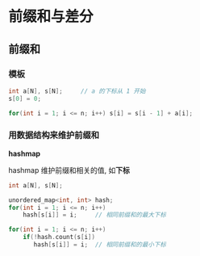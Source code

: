 # 前缀和与差分

## 前缀和

### 模板

```C++
int a[N], s[N];		// a 的下标从 1 开始
s[0] = 0;

for(int i = 1; i <= n; i++) s[i] = s[i - 1] + a[i];
```

### 用数据结构来维护前缀和

**hashmap**

hashmap 维护前缀和相关的值, 如**下标**

```C++
int a[N], s[N];

unordered_map<int, int> hash;
for(int i = 1; i <= n; i++)
    hash[s[i]] = i;		// 相同前缀和的最大下标

for(int i = 1; i <= n; i++)
    if(!hash.count(s[i])
       hash[s[i]] = i;	// 相同前缀和的最小下标
```

